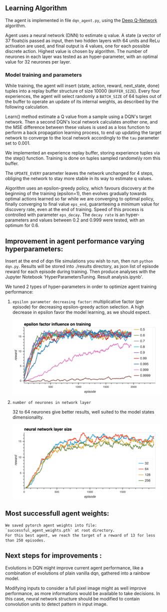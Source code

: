 ## Learning Algorithm

The agent is implemented in file `dqn_agent.py`, using the [Deep Q-Network](https://storage.googleapis.com/deepmind-media/dqn/DQNNaturePaper.pdf) algorithm.

Agent uses a neural network (DNN) to estimate q value. A state (a vector of 37 floats)is passed as input, then two hidden layers with 64 units and ReLu activation are used, and final output is 4 values, one for each possible discrete action. Highest value is chosen by algorithm.
The number of neurones in each layer was tested as an hyper-parameter, with an optimal value for 32 neurones per layer.


### Model training and parameters

While training, the agent will insert (state, action, reward, next_state, done) tuples into a replay buffer structure of size 10000 (`BUFFER_SIZE`). Every four experiences, the agent will select randomly a `BATCH_SIZE` of 64 tuples out of the buffer to operate an update of its internal weights, as described by the following calculation.

Learn() method estimate a Q value from a sample using a DQN's target network. Then a second DQN's local network calculates another one, and the MSE difference between these values is used as a loss function to perform a back propagation learning process, to end up updating the target network to converge to the local network accordingly to the `tau` parameter set to 0.001.

We implemented an experience replay buffer, storing experience tuples via the step() function. Training is done on tuples sampled randome\ly rom this buffer.

The `UPDATE_EVERY` parameter leaves the network unchanged for 4 steps, obliging the network to stay more stable in its way to estimate q values.

Algorithm uses an epsilon-greedy policy, which favours discovery at the beginning of the training (epsilon=1), then evolves gradually towards optimal actions learned so far while we are converging to optimal policy, finally converging to final value `eps_end`, guaranteeing a minimum value for discovery rate, even at the end of training. Speed of this process is controlled with parameter `eps_decay`.
The `decay rate` is an hyper-parameters and values between 0.2 and 0.999 were tested, with an optimum for 0.6.


## Improvement in agent performance varying hyperparameters:

Insert at the end of dqn file simulations you wish to run, then run `python dqn.py`.
Results will be stored into ./results directory, as json list of episode reward for each episode during training.
Then produce analyses with the Jupyter Notebook 'HyperParametersTuning. Result analysis.ipynb'.

We tuned 2 types of hyper-parameters in order to optimize agent training performance:


1. `epsilon parameter decreasing factor`: multiplicative factor (per episode) for decreasing epsilon-greedy action selection.
    A high decrease in epsilon favor the model learning, as we should expect.

    ![epsilon_size_effect](epsilon_size_effect.png)



2. `number of neurones in network layer`

    32 to 64 neurones give better results, well suited to the model states dimensionality.

    ![neurone_size_effect](neurone_size_effect.png)


## Most successfull agent weights:
    We saved pytorch agent weights into file: `successful_agent_weights.pth` at root directory.
    For this best agent, we reach the target of a reward of 13 for less than 250 episodes.
    

## Next steps for improvements :

Evolutions in DQN might improve current agent performance, like a combination of evolutions of plain vanilla dqn, gathered into a rainbow model.

Modifying inputs to consider a full pixel image might as well improve performance, as more informations would be available to take decisions. In this case, neural network structure should be modified to contain convolution units to detect pattern in input image.